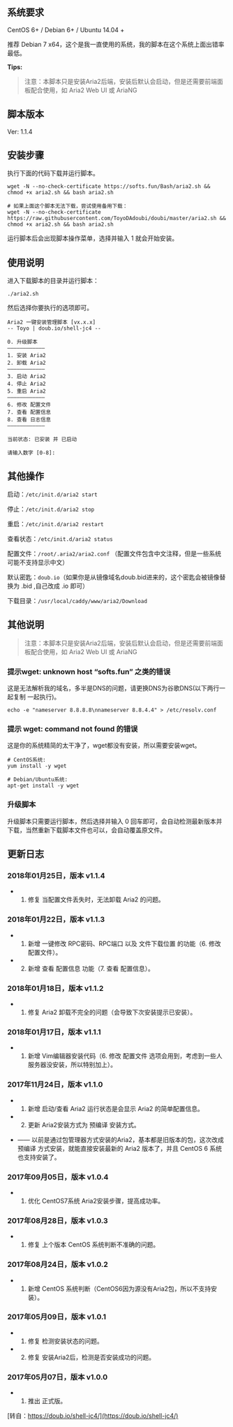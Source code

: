## 系统要求

CentOS 6+ / Debian 6+ / Ubuntu 14.04 +

推荐 Debian 7 x64，这个是我一直使用的系统，我的脚本在这个系统上面出错率最低。


**Tips:**
> 注意：本脚本只是安装Aria2后端，安装后默认会启动，但是还需要前端面板配合使用，如 Aria2 Web UI 或 AriaNG


## 脚本版本

Ver: 1.1.4

## 安装步骤

执行下面的代码下载并运行脚本。

```
wget -N --no-check-certificate https://softs.fun/Bash/aria2.sh && chmod +x aria2.sh && bash aria2.sh
 
# 如果上面这个脚本无法下载，尝试使用备用下载：
wget -N --no-check-certificate https://raw.githubusercontent.com/ToyoDAdoubi/doubi/master/aria2.sh && chmod +x aria2.sh && bash aria2.sh
```

运行脚本后会出现脚本操作菜单，选择并输入 1 就会开始安装。

## 使用说明

进入下载脚本的目录并运行脚本：
```
./aria2.sh
```

然后选择你要执行的选项即可。
```
Aria2 一键安装管理脚本 [vx.x.x]
-- Toyo | doub.io/shell-jc4 --
 
0. 升级脚本
————————————
1. 安装 Aria2
2. 卸载 Aria2
————————————
3. 启动 Aria2
4. 停止 Aria2
5. 重启 Aria2
————————————
6. 修改 配置文件
7. 查看 配置信息
8. 查看 日志信息
————————————
 
当前状态: 已安装 并 已启动
 
请输入数字 [0-8]:
```

## 其他操作

启动：`/etc/init.d/aria2 start`

停止：`/etc/init.d/aria2 stop`

重启：`/etc/init.d/aria2 restart`

查看状态：`/etc/init.d/aria2 status`

配置文件：`/root/.aria2/aria2.conf` （配置文件包含中文注释，但是一些系统可能不支持显示中文）

默认密匙：`doub.io`（如果你是从镜像域名doub.bid进来的，这个密匙会被镜像替换为 .bid ,自己改成 .io 即可）

下载目录：`/usr/local/caddy/www/aria2/Download`


## 其他说明

> 注意：本脚本只是安装Aria2后端，安装后默认会启动，但是还需要前端面板配合使用，如 Aria2 Web UI 或 AriaNG 


### 提示wget: unknown host “softs.fun” 之类的错误

这是无法解析我的域名，多半是DNS的问题，请更换DNS为谷歌DNS(以下两行一起复制 一起执行)。

```
echo -e "nameserver 8.8.8.8\nnameserver 8.8.4.4" > /etc/resolv.conf
```

### 提示 wget: command not found 的错误
这是你的系统精简的太干净了，wget都没有安装，所以需要安装wget。


```
# CentOS系统:
yum install -y wget
 
# Debian/Ubuntu系统:
apt-get install -y wget
```


### 升级脚本
升级脚本只需要运行脚本，然后选择并输入 0 回车即可，会自动检测最新版本并下载，当然重新下载脚本文件也可以，会自动覆盖原文件。

## 更新日志

### 2018年01月25日，版本 v1.1.4
- 1. 修复 当配置文件丢失时，无法卸载 Aria2 的问题。

### 2018年01月22日，版本 v1.1.3
- 1. 新增 一键修改 RPC密码、RPC端口 以及 文件下载位置 的功能（6. 修改 配置文件）。

- 2. 新增 查看 配置信息 功能（7. 查看 配置信息）。

### 2018年01月18日，版本 v1.1.2
- 1. 修复 Aria2 卸载不完全的问题（会导致下次安装提示已安装）。

### 2018年01月17日，版本 v1.1.1
- 1. 新增 Vim编辑器安装代码（6. 修改 配置文件 选项会用到，考虑到一些人服务器没安装，所以特别加上）。

### 2017年11月24日，版本 v1.1.0
- 1. 新增 启动/查看 Aria2 运行状态是会显示 Aria2 的简单配置信息。

- 2. 更新 Aria2安装方式为 预编译 安装方式。

- —— 以前是通过包管理器方式安装的Aria2，基本都是旧版本的包，这次改成 预编译 方式安装，就能直接安装最新的 Aria2 版本了，并且 CentOS 6 系统也支持安装了。

### 2017年09月05日，版本 v1.0.4
- 1. 优化 CentOS7系统 Aria2安装步骤，提高成功率。

### 2017年08月28日，版本 v1.0.3
- 1. 修复 上个版本 CentOS 系统判断不准确的问题。

### 2017年08月24日，版本 v1.0.2
- 1. 新增 CentOS 系统判断（CentOS6因为源没有Aria2包，所以不支持安装）。

### 2017年05月09日，版本 v1.0.1
- 1. 修复 检测安装状态的问题。

- 2. 修复 安装Aria2后，检测是否安装成功的问题。

### 2017年05月07日，版本 v1.0.0
- 1. 推出 正式版。


[转自：https://doub.io/shell-jc4/](https://doub.io/shell-jc4/)


